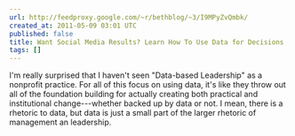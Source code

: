 ```yaml
---
url: http://feedproxy.google.com/~r/bethblog/~3/I9MPyZvQmbk/
created_at: 2011-05-09 03:01 UTC
published: false
title: Want Social Media Results? Learn How To Use Data for Decisions
tags: []
---
```


I'm really surprised that I haven't seen "Data-based Leadership" as a nonprofit practice. For all of this focus on using data, it's like they throw out all of the foundation building for actually creating both practical and institutional change---whether backed up by data or not. I mean, there is a rhetoric to data, but data is just a small part of the larger rhetoric of management an leadership.
